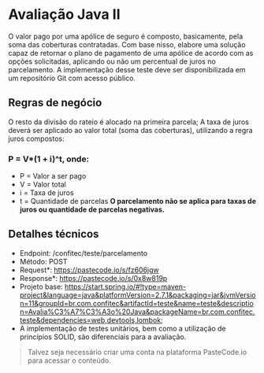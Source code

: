 # Avaliação Java II
O valor pago por uma apólice de seguro é composto, basicamente, pela soma das coberturas contratadas. Com base nisso, elabore uma solução capaz de retornar o plano de pagamento de uma apólice de acordo com as opções solicitadas, aplicando ou não um percentual de juros no parcelamento.
A implementação desse teste deve ser disponibilizada em um repositório Git com acesso público.

## Regras de negócio
O resto da divisão do rateio é alocado na primeira parcela;
A taxa de juros deverá ser aplicado ao valor total (soma das coberturas), utilizando a regra juros compostos:
### P = V*(1 + i)^t, onde:
- P = Valor a ser pago 
- V = Valor total
- i = Taxa de juros
- t = Quantidade de parcelas
**O parcelamento não se aplica para taxas de juros ou quantidade de parcelas negativas.**

## Detalhes técnicos
- Endpoint: /confitec/teste/parcelamento
- Método: POST
- Request*: https://pastecode.io/s/fz606jgw
- Response*: https://pastecode.io/s/0x8w819p
- Projeto base: https://start.spring.io/#!type=maven-project&language=java&platformVersion=2.7.1&packaging=jar&jvmVersion=11&groupId=br.com.confitec&artifactId=teste&name=teste&description=Avalia%C3%A7%C3%A3o%20Java&packageName=br.com.confitec.teste&dependencies=web,devtools,lombok;
- A implementação de testes unitários, bem como a utilização de princípios SOLID, são diferenciais para a avaliação.
> Talvez seja necessário criar uma conta na plataforma PasteCode.io para acessar o conteúdo.